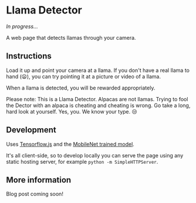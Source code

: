 # Llama Detector

_In progress..._

A web page that detects llamas through your camera.

## Instructions

Load it up and point your camera at a llama. If you don't have a real llama to hand (😦), you can try pointing it at a picture or video of a llama.

When a llama is detected, you will be rewarded appropriately.

Please note: This is a Llama Detector. Alpacas are not llamas. Trying to fool the Dector with an alpaca is cheating and cheating is wrong. Go take a long, hard look at yourself. Yes, you. We know your type. 😒

## Development

Uses [Tensorflow.js]() and the [MobileNet trained model]().

It's all client-side, so to develop locally you can serve the page using any static hosting server, for example `python -m SimpleHTTPServer`.

## More information

Blog post coming soon!
